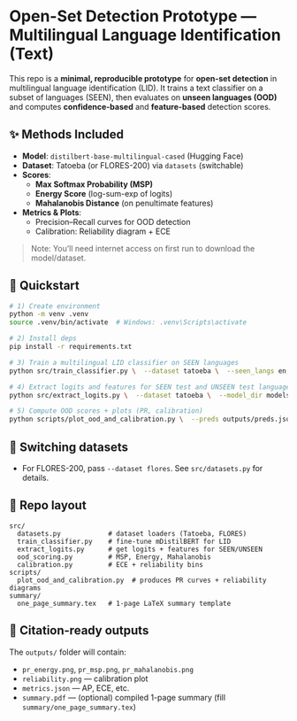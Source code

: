 # Open-Set Detection Prototype — Multilingual Language Identification (Text)

This repo is a **minimal, reproducible prototype** for **open-set detection** in multilingual language identification (LID).
It trains a text classifier on a subset of languages (SEEN), then evaluates on **unseen languages (OOD)** and computes **confidence-based** and **feature-based** detection scores.

## ✨ Methods Included
- **Model**: `distilbert-base-multilingual-cased` (Hugging Face)
- **Dataset**: Tatoeba (or FLORES-200) via `datasets` (switchable)
- **Scores**:
  - **Max Softmax Probability (MSP)**
  - **Energy Score** (log-sum-exp of logits)
  - **Mahalanobis Distance** (on penultimate features)
- **Metrics & Plots**:
  - Precision–Recall curves for OOD detection
  - Calibration: Reliability diagram + ECE

> Note: You’ll need internet access on first run to download the model/dataset.

## 🧪 Quickstart

```bash
# 1) Create environment
python -m venv .venv
source .venv/bin/activate  # Windows: .venv\Scripts\activate

# 2) Install deps
pip install -r requirements.txt

# 3) Train a multilingual LID classifier on SEEN languages
python src/train_classifier.py \  --dataset tatoeba \  --seen_langs en,es,de,fr,it \  --output_dir models/lid-seen

# 4) Extract logits and features for SEEN test and UNSEEN test languages
python src/extract_logits.py \  --dataset tatoeba \  --model_dir models/lid-seen \  --seen_langs en,es,de,fr,it \  --unseen_langs pt,ru,sv \  --out_path outputs/preds.jsonl

# 5) Compute OOD scores + plots (PR, calibration)
python scripts/plot_ood_and_calibration.py \  --preds outputs/preds.jsonl \  --out_dir outputs
```

## 🔧 Switching datasets
- For FLORES-200, pass `--dataset flores`. See `src/datasets.py` for details.

## 📁 Repo layout
```
src/
  datasets.py            # dataset loaders (Tatoeba, FLORES)
  train_classifier.py    # fine-tune mDistilBERT for LID
  extract_logits.py      # get logits + features for SEEN/UNSEEN
  ood_scoring.py         # MSP, Energy, Mahalanobis
  calibration.py         # ECE + reliability bins
scripts/
  plot_ood_and_calibration.py  # produces PR curves + reliability diagrams
summary/
  one_page_summary.tex   # 1-page LaTeX summary template
```

## 📝 Citation-ready outputs
The `outputs/` folder will contain:
- `pr_energy.png`, `pr_msp.png`, `pr_mahalanobis.png`
- `reliability.png` — calibration plot
- `metrics.json` — AP, ECE, etc.
- `summary.pdf` — (optional) compiled 1-page summary (fill `summary/one_page_summary.tex`)